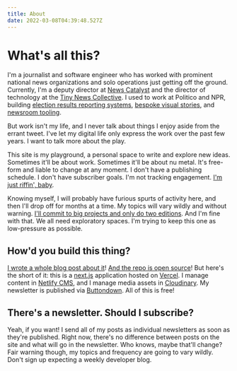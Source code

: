 ```yaml
---
title: About
date: 2022-03-08T04:39:48.527Z
---
```


# What's all this?

I'm a journalist and software engineer who has worked with prominent national news organizations and solo operations just getting off the ground. Currently, I'm a deputy director at [News Catalyst](https://newscatalyst.org) and the director of technology at the [Tiny News Collective](https://tinynewsco.org). I used to work at Politico and NPR, building [election results reporting systems](https://www.politico.com/election-results/2018/house/), [bespoke visual stories](https://apps.npr.org/life-after-death/), and [newsroom tooling](https://github.com/nprapps/lunchbox).

But work isn't my life, and I never talk about things I enjoy aside from the errant tweet. I've let my digital life only express the work over the past few years. I want to talk more about the play.

This site is my playground, a personal space to write and explore new ideas. Sometimes it'll be about work. Sometimes it'll be about nu metal. It's free-form and liable to change at any moment. I don't have a publishing schedule. I don't have subscriber goals. I'm not tracking engagement. [I'm just riffin', baby](https://twitter.com/rich_hofmann/status/1329306619700785155?lang=en).

Knowing myself, I will probably have furious spurts of activity here, and then I'll drop off for months at a time. My topics will vary wildly and without warning. [I'll commit to big projects and only do two editions](https://www.theringer.com/music/2019/7/15/20691544/sufjan-stevens-50-states-illinois-michigan-seven-swans-indie-folk-pitchfork). And I'm fine with that. We all need exploratory spaces. I'm trying to keep this one as low-pressure as possible.

## How'd you build this thing?

[I wrote a whole blog post about it](http://localhost:3000/blog/post/2022/03/10/how-i-built-this-website)! [And the repo is open source](https://github.com/TylerFisher/blog)! But here's the short of it: this is a [next.js](https://nextjs.org) application hosted on [Vercel](https://vercel.com). I manage content in [Netlify CMS](https://netlifycms.org), and I manage media assets in [Cloudinary](https://cloudinary.com). My newsletter is published via [Buttondown](https://buttondown.email). All of this is free!

## There's a newsletter. Should I subscribe?

Yeah, if you want! I send all of my posts as individual newsletters as soon as they're published. Right now, there's no difference between posts on the site and what will go in the newsletter. Who knows, maybe that'll change? Fair warning though, my topics and frequency are going to vary wildly. Don't sign up expecting a weekly developer blog.
